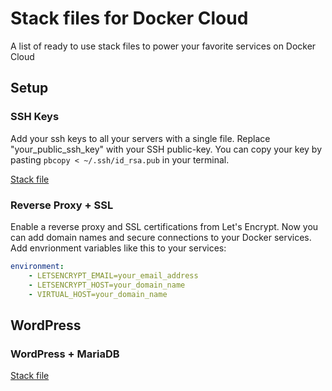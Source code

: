# Stack files for Docker Cloud

A list of ready to use stack files to power your favorite services on Docker Cloud

## Setup

### SSH Keys

Add your ssh keys to all your servers with a single file.
Replace "your_public_ssh_key" with your SSH public-key.
You can copy your key by pasting `pbcopy < ~/.ssh/id_rsa.pub` in your terminal.

[Stack file](authorized-keys.yml)

### Reverse Proxy + SSL

Enable a reverse proxy and SSL certifications from Let's Encrypt.
Now you can add domain names and secure connections to your Docker services.
Add envrionment variables like this to your services:
```yaml
environment:
    - LETSENCRYPT_EMAIL=your_email_address
    - LETSENCRYPT_HOST=your_domain_name
    - VIRTUAL_HOST=your_domain_name
```

## WordPress

### WordPress + MariaDB

[Stack file](wordpress-mariadb.yml)